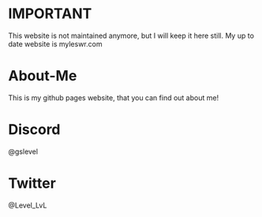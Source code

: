 # IMPORTANT
This website is not maintained anymore, but I will keep it here still. My up to date website is myleswr.com

# About-Me
This is my github pages website, that you can find out about me!

# Discord
@gslevel

# Twitter
@Level_LvL
